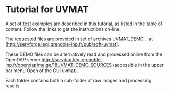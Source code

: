 # Tutorial for UVMAT

A set of test examples are described in this tutorial, as listed in the table of content. Follow the links to get the instructions on-line.

The requested files are provided in set of archives UVMAT_DEMO...  at [<http://servforge.legi.grenoble-inp.fr/pub/soft-uvmat>].

These DEMO files can be alternatively read and processed online from the OpenDAP server <http://servdap.legi.grenoble-inp.fr/opendap/meige/18UVMAT_DEMO_SOURCES> (accessible in the upper bar menu Open of the GUI uvmat).

Each folder contains both a sub-folder of raw images and processing results.
